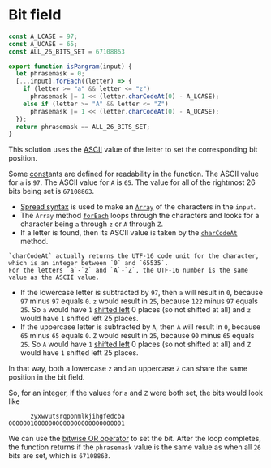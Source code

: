 # Bit field

```javascript
const A_LCASE = 97;
const A_UCASE = 65;
const ALL_26_BITS_SET = 67108863

export function isPangram(input) {
  let phrasemask = 0;
  [...input].forEach((letter) => {
    if (letter >= "a" && letter <= "z")
      phrasemask |= 1 << (letter.charCodeAt(0) - A_LCASE);
    else if (letter >= "A" && letter <= "Z")
      phrasemask |= 1 << (letter.charCodeAt(0) - A_UCASE);
  });
  return phrasemask == ALL_26_BITS_SET;
}
```

This solution uses the [ASCII][ascii] value of the letter to set the corresponding bit position.

Some [const][const]ants are defined for readability in the function.
The ASCII value for `a` is `97`.
The ASCII value for `A` is `65`.
The value for all of the rightmost 26 bits being set is `67108863`.

- [Spread syntax][spread-syntax] is used to make an [`Array`][array] of the characters in the `input`.
- The `Array` method [`forEach`][foreach] loops through the characters and looks for a character being `a` through `z` or `A` through `Z`.
- If a letter is found, then its ASCII value is taken by the [`charCodeAt`][charcodeat] method.

```exercism/note
`charCodeAt` actually returns the UTF-16 code unit for the character, which is an integer between `0` and `65535`.
For the letters `a`-`z` and `A`-`Z`, the UTF-16 number is the same value as the ASCII value.
```

- If the lowercase letter is subtracted by `97`, then `a` will result in `0`, because `97` minus `97`  equals `0`.
`z` would result in `25`, because `122` minus `97` equals `25`.
So `a` would have `1` [shifted left][shift-left] 0 places (so not shifted at all) and `z` would have `1` shifted left 25 places.
- If the uppercase letter is subtracted by `A`, then `A` will result in `0`, because `65` minus `65`  equals `0`.
`Z` would result in `25`, because `90` minus `65` equals `25`.
So `A` would have `1` [shifted left][shift-left] 0 places (so not shifted at all) and `Z` would have `1` shifted left 25 places.

In that way, both a lowercase `z` and an uppercase `Z` can share the same position in the bit field.

So, for an integer, if the values for `a` and `Z` were both set, the bits would look like

```
      zyxwvutsrqponmlkjihgfedcba
00000010000000000000000000000001
```

We can use the [bitwise OR operator][or] to set the bit.
After the loop completes, the function returns if the `phrasemask` value is the same value as when all `26` bits are set, which is `67108863`.

[ascii]: https://www.asciitable.com/
[const]: https://developer.mozilla.org/en-US/docs/Web/JavaScript/Reference/Statements/const
[spread-syntax]: https://developer.mozilla.org/en-US/docs/Web/JavaScript/Reference/Operators/Spread_syntax
[array]: https://developer.mozilla.org/en-US/docs/Web/JavaScript/Reference/Global_Objects/Array
[foreach]: https://developer.mozilla.org/en-US/docs/Web/JavaScript/Reference/Global_Objects/Array/forEach
[charcodeat]: https://developer.mozilla.org/en-US/docs/Web/JavaScript/Reference/Global_Objects/String/charCodeAt
[shift-left]: https://developer.mozilla.org/en-US/docs/Web/JavaScript/Reference/Operators/Left_shift
[or]: https://developer.mozilla.org/en-US/docs/Web/JavaScript/Reference/Operators/Bitwise_OR
